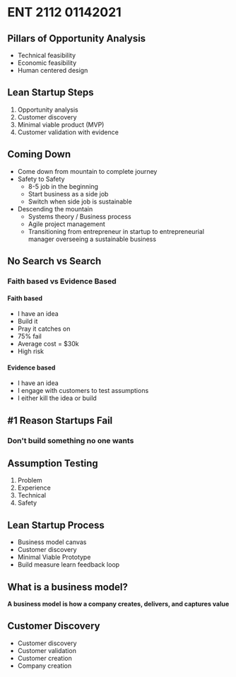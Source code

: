 # ENT 2112 01142021

## Pillars of Opportunity Analysis

- Technical feasibility
- Economic feasibility
- Human centered design

## Lean Startup Steps

1. Opportunity analysis
2. Customer discovery
3. Minimal viable product (MVP)
4. Customer validation with evidence

## Coming Down

- Come down from mountain to complete journey
- Safety to Safety
  - 8-5 job in the beginning
  - Start business as a side job
  - Switch when side job is sustainable
- Descending the mountain
  - Systems theory / Business process
  - Agile project management
  - Transitioning from entrepreneur in startup to entrepreneurial manager overseeing a sustainable business

## No Search vs Search

### Faith based vs Evidence Based

#### Faith based

- I have an idea
- Build it
- Pray it catches on
- 75% fail
- Average cost = \$30k
- High risk

#### Evidence based

- I have an idea
- I engage with customers to test assumptions
- I either kill the idea or build

## \#1 Reason Startups Fail

### Don't build something no one wants

## Assumption Testing

1. Problem
2. Experience
3. Technical
4. Safety

## Lean Startup Process

- Business model canvas
- Customer discovery
- Minimal Viable Prototype
- Build measure learn feedback loop

## What is a business model?

**A business model is how a company creates, delivers, and captures value**

## Customer Discovery

- Customer discovery
- Customer validation
- Customer creation
- Company creation